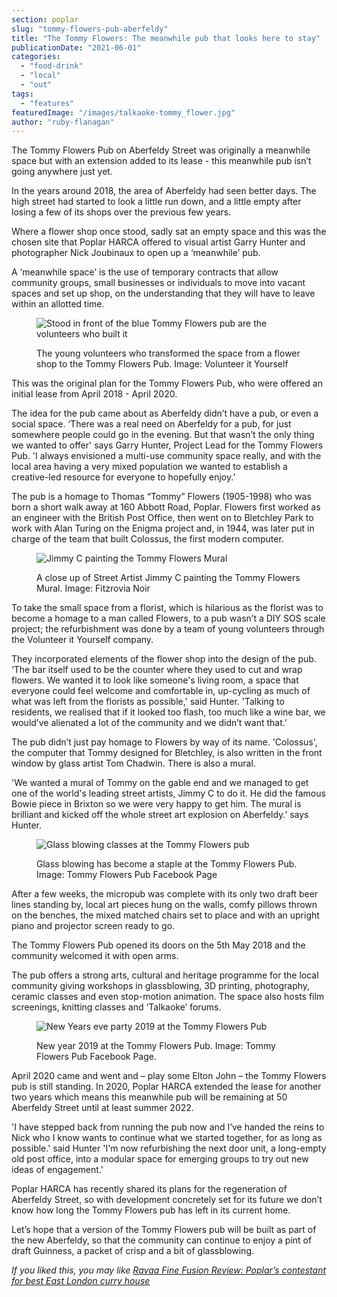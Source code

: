```yaml
---
section: poplar
slug: "tommy-flowers-pub-aberfeldy"
title: "The Tommy Flowers: The meanwhile pub that looks here to stay"
publicationDate: "2021-06-01"
categories: 
  - "food-drink"
  - "local"
  - "out"
tags: 
  - "features"
featuredImage: "/images/talkaoke-tommy_flower.jpg"
author: "ruby-flanagan"
---
```


The Tommy Flowers Pub on Aberfeldy Street was originally a meanwhile space but with an extension added to its lease - this meanwhile pub isn’t going anywhere just yet.  

In the years around 2018, the area of Aberfeldy had seen better days. The high street had started to look a little run down, and a little empty after losing a few of its shops over the previous few years. 

Where a flower shop once stood, sadly sat an empty space and this was the chosen site that Poplar HARCA offered to visual artist Garry Hunter and photographer Nick Joubinaux to open up a ‘meanwhile’ pub.  
  
A ‘meanwhile space’ is the use of temporary contracts that allow community groups, small businesses or individuals to move into vacant spaces and set up shop, on the understanding that they will have to leave within an allotted time.

<figure>

![Stood in front of the blue Tommy Flowers pub are the volunteers who built it](/images/Volunteers-for-Tommy-Flowers-2-1024x683.jpg)

<figcaption>

The young volunteers who transformed the space from a flower shop to the Tommy Flowers Pub. Image: Volunteer it Yourself

</figcaption>

</figure>

This was the original plan for the Tommy Flowers Pub, who were offered an initial lease from April 2018 - April 2020.

The idea for the pub came about as Aberfeldy didn’t have a pub, or even a social space. ‘There was a real need on Aberfeldy for a pub, for just somewhere people could go in the evening. But that wasn’t the only thing we wanted to offer' says Garry Hunter, Project Lead for the Tommy Flowers Pub. 'I always envisioned a multi-use community space really, and with the local area having a very mixed population we wanted to establish a creative-led resource for everyone to hopefully enjoy.’ 

The pub is a homage to Thomas “Tommy” Flowers (1905-1998) who was born a short walk away at 160 Abbott Road, Poplar. Flowers first worked as an engineer with the British Post Office, then went on to Bletchley Park to work with Alan Turing on the Enigma project and, in 1944, was later put in charge of the team that built Colossus, the first modern computer. 

<figure>

![Jimmy C painting the Tommy Flowers Mural](/images/36340417_197027867683254_4508664149726724096_n-1024x683.jpg)

<figcaption>

A close up of Street Artist Jimmy C painting the Tommy Flowers Mural. Image: Fitzrovia Noir

</figcaption>

</figure>

To take the small space from a florist, which is hilarious as the florist was to become a homage to a man called Flowers, to a pub wasn’t a DIY SOS scale project; the refurbishment was done by a team of young volunteers through the Volunteer it Yourself company. 

They incorporated elements of the flower shop into the design of the pub. ‘The bar itself used to be the counter where they used to cut and wrap flowers. We wanted it to look like someone's living room, a space that everyone could feel welcome and comfortable in, up-cycling as much of what was left from the florists as possible,' said Hunter. 'Talking to residents, we realised that if it looked too flash, too much like a wine bar, we would’ve alienated a lot of the community and we didn’t want that.’

The pub didn’t just pay homage to Flowers by way of its name. 'Colossus', the computer that Tommy designed for Bletchley, is also written in the front window by glass artist Tom Chadwin. There is also a mural.

'We wanted a mural of Tommy on the gable end and we managed to get one of the world's leading street artists, Jimmy C to do it. He did the famous Bowie piece in Brixton so we were very happy to get him. The mural is brilliant and kicked off the whole street art explosion on Aberfeldy.’ says Hunter.

<figure>

![Glass blowing classes at the Tommy Flowers pub](/images/73537373_468125433906828_3721460493353746432_n-1024x683.jpg)

<figcaption>

Glass blowing has become a staple at the Tommy Flowers Pub. Image: Tommy Flowers Pub Facebook Page

</figcaption>

</figure>

After a few weeks, the micropub was complete with its only two draft beer lines standing by, local art pieces hung on the walls, comfy pillows thrown on the benches, the mixed matched chairs set to place and with an upright piano and projector screen ready to go. 

The Tommy Flowers Pub opened its doors on the 5th May 2018 and the community welcomed it with open arms. 

The pub offers a strong arts, cultural and heritage programme for the local community giving workshops in glassblowing, 3D printing, photography, ceramic classes and even stop-motion animation. The space also hosts film screenings, knitting classes and ‘Talkaoke’ forums. 

<figure>

![New Years eve party 2019 at the Tommy Flowers Pub](/images/81230038_500716927314345_3620108726981099520_n-1024x747.jpg)

<figcaption>

New year 2019 at the Tommy Flowers Pub. Image: Tommy Flowers Pub Facebook Page.

</figcaption>

</figure>

April 2020 came and went and – play some Elton John – the Tommy Flowers pub is still standing. In 2020, Poplar HARCA extended the lease for another two years which means this meanwhile pub will be remaining at 50 Aberfeldy Street until at least summer 2022. 

'I have stepped back from running the pub now and I’ve handed the reins to Nick who I know wants to continue what we started together, for as long as possible.' said Hunter 'I'm now refurbishing the next door unit, a long-empty old post office, into a modular space for emerging groups to try out new ideas of engagement.'

Poplar HARCA has recently shared its plans for the regeneration of Aberfeldy Street, so with development concretely set for its future we don’t know how long the Tommy Flowers pub has left in its current home. 

Let’s hope that a version of the Tommy Flowers pub will be built as part of the new Aberfeldy, so that the community can continue to enjoy a pint of draft Guinness, a packet of crisp and a bit of glassblowing. 

_If you liked this, you may like [Ravaa Fine Fusion Review: Poplar’s contestant for best East London curry house](https://poplarlondon.co.uk/ravaa-fine-fusion-restaurant-review/)_
